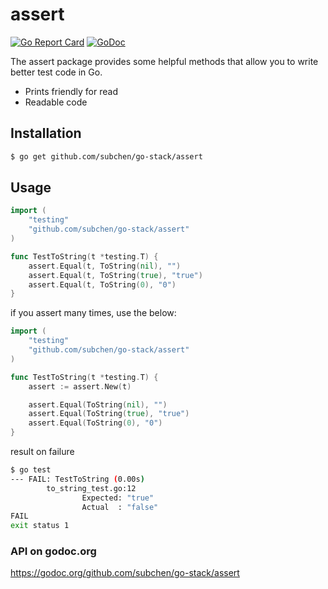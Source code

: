 assert
======================

[![Go Report Card](https://goreportcard.com/badge/github.com/subchen/go-stack/assert)](https://goreportcard.com/report/github.com/subchen/go-stack/assert)
[![GoDoc](https://godoc.org/github.com/subchen/go-stack/assert?status.svg)](https://godoc.org/github.com/subchen/go-stack/assert)

The assert package provides some helpful methods that allow you to write better test code in Go.

* Prints friendly for read
* Readable code

Installation
---------------

```bash
$ go get github.com/subchen/go-stack/assert
```

Usage
---------------

```go
import (
    "testing"
    "github.com/subchen/go-stack/assert"
)

func TestToString(t *testing.T) {
    assert.Equal(t, ToString(nil), "")
    assert.Equal(t, ToString(true), "true")
    assert.Equal(t, ToString(0), "0")
}
```

if you assert many times, use the below:

```go
import (
    "testing"
    "github.com/subchen/go-stack/assert"
)

func TestToString(t *testing.T) {
    assert := assert.New(t)

    assert.Equal(ToString(nil), "")
    assert.Equal(ToString(true), "true")
    assert.Equal(ToString(0), "0")
}
```

result on failure

```bash
$ go test
--- FAIL: TestToString (0.00s)
        to_string_test.go:12
                Expected: "true"
                Actual  : "false"
FAIL
exit status 1
```

### API on godoc.org

https://godoc.org/github.com/subchen/go-stack/assert

